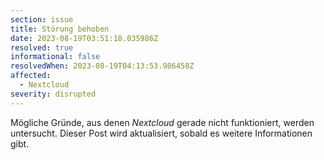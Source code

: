 ```yaml
---
section: issue
title: Störung behoben
date: 2023-08-19T03:51:18.035986Z
resolved: true
informational: false
resolvedWhen: 2023-08-19T04:13:53.986458Z
affected:
  - Nextcloud
severity: disrupted
---
```

Mögliche Gründe, aus denen *Nextcloud* gerade nicht funktioniert, werden untersucht. Dieser Post wird aktualisiert, sobald es weitere Informationen gibt.

        